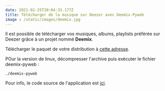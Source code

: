 ```yaml
---
date: 2021-02-25T20:04:33.177Z
title: Télécharger de la musique sur Deezer avec Deemix-Pyweb
image : /static/images/deemix.jpg
---
```

Il est possible de télécharger vos musiques, albums, playlists préférée sur Deezer grâce à un projet nommé **Deemix**.

Télécharger le paquet de votre distribution à [cette adresse](https://download.deemix.app/0:/pyweb/).

POur la version de linux, décompresser l'archive puis exécuter le fichier deemix-pyweb :

`./deemix-pyweb`

Pour info, le code source de l'application est [ici](https://git.rip/RemixDev/deemix-pyweb).

